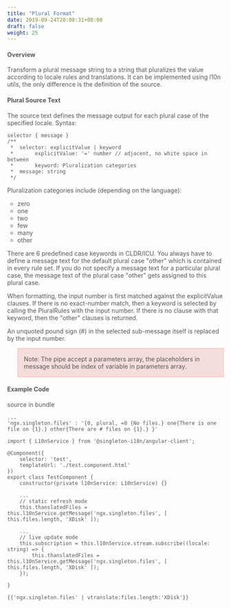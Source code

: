 ```yaml
---
title: "Plural Format"
date: 2019-09-24T20:08:31+08:00
draft: false
weight: 25
---
```



#### **Overview**

Transform a plural message string to a string that pluralizes the value according to locale rules and translations. It can be implemented using l10n utils, the only difference is the definition of the source.


#### **Plural Source Text**

The source text defines the message output for each plural case of the specified locale. Syntax:

```
selector { message }
/**
 *  selector: explicitValue | keyword
 *       explicitValue: '=' number // adjacent, no white space in between
 *       keyword: Pluralization categories
 *  message: string
 */

 ```

 Pluralization categories include (depending on the language):

- zero
- one
- two
- few
- many
- other

There are 6 predefined case keywords in CLDR/ICU. You always have to define a message text for the default plural case "other" which is contained in every rule set. If you do not specify a message text for a particular plural case, the message text of the plural case "other" gets assigned to this plural case.

When formatting, the input number is first matched against the explicitValue clauses. If there is no exact-number match, then a keyword is selected by calling the PluralRules with the input number. If there is no clause with that keyword, then the "other" clauses is returned.

An unquoted pound sign (#) in the selected sub-message itself is replaced by the input number.

>Note: The pipe accept a parameters array, the placeholders in message should be index of variable in parameters array.

#### **Example Code**

source in bundle


```
...
'ngx.singleton.files' : '{0, plural, =0 {No files.} one{There is one file on {1}.} other{There are # files on {1}.} }'

 ```


```
import { L10nService } from '@singleton-i18n/angular-client';

@Component({
    selector: 'test',
    templateUrl: './test.component.html'
})
export class TestComponent {
    constructor(private l10nService: L10nService) {}

    ...
    // static refresh mode
    this.thanslatedFiles = this.l10nService.getMessage('ngx.singleton.files', [ this.files.length, 'XDisk' ]);
    
    ...
    // live update mode
    this.subscription = this.l10nService.stream.subscribe((locale: string) => {
        this.thanslatedFiles = this.l10nService.getMessage('ngx.singleton.files', [ this.files.length, 'XDisk' ]);
    });

}

 ```


```
{{'ngx.singleton.files' | vtranslate:files.length:'XDisk'}}

 ```


<style>
    html {
        font-family: Metropolis;
        color: #575757;
    }
    section strong {
        font-weight: 400;
    }
    section p>strong {
        font-weight: 600;
    }
    ul li {
        list-style: circle;
    }
    article section.page pre {
        background-color: #444;
        border: 0.5px solid #DBDBDB; 
        padding: 1.5rem 1rem 1.5rem 1rem;
        border-radius: 5px;
        margin: 16px auto;
    }
    article section.page code {
        font-size: 90%;
        color: #17ff0b;  
        white-space: pre-wrap;
    }
    article section.page pre span.copy-to-clipboard {
        color: #b0bec5;
        cursor: pointer;
    }
    article section.page table th {
        font-weight:500;
        text-transform: inherit;
    }
    table thead tr th:first-child {
        width:13rem;
    }
    table thead tr th:nth-child(2) {
        width:10rem;
    }
    table thead tr th:nth-child(3) {
        width:10rem;
    }
    article section.page h1:first-of-type {
        text-transform: inherit;
        font-family: inherit;
    }
    blockquote {
        background: #f5dddb;
        border: 1px solid #f8b5b4;
        color: #575757;
    }    
    blockquote>p {
        display: inline-block;
        margin: 1rem 0;
    }
</style>